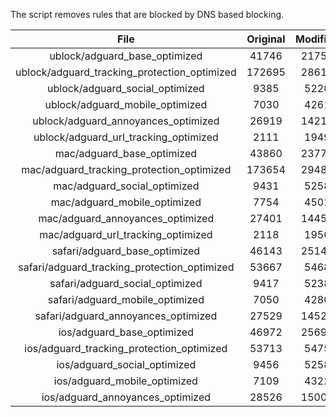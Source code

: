 The script removes rules that are blocked by DNS based blocking.


| File | Original | Modified |
|:----:|:-----:|:-----:|
| ublock/adguard_base_optimized | 41746 | 21750 |
| ublock/adguard_tracking_protection_optimized | 172695 | 28616 |
| ublock/adguard_social_optimized | 9385 | 5220 |
| ublock/adguard_mobile_optimized | 7030 | 4261 |
| ublock/adguard_annoyances_optimized | 26919 | 14214 |
| ublock/adguard_url_tracking_optimized | 2111 | 1949 |
| mac/adguard_base_optimized | 43860 | 23770 |
| mac/adguard_tracking_protection_optimized | 173654 | 29482 |
| mac/adguard_social_optimized | 9431 | 5258 |
| mac/adguard_mobile_optimized | 7754 | 4501 |
| mac/adguard_annoyances_optimized | 27401 | 14450 |
| mac/adguard_url_tracking_optimized | 2118 | 1956 |
| safari/adguard_base_optimized | 46143 | 25144 |
| safari/adguard_tracking_protection_optimized | 53667 | 5468 |
| safari/adguard_social_optimized | 9417 | 5238 |
| safari/adguard_mobile_optimized | 7050 | 4280 |
| safari/adguard_annoyances_optimized | 27529 | 14524 |
| ios/adguard_base_optimized | 46972 | 25696 |
| ios/adguard_tracking_protection_optimized | 53713 | 5475 |
| ios/adguard_social_optimized | 9456 | 5258 |
| ios/adguard_mobile_optimized | 7109 | 4322 |
| ios/adguard_annoyances_optimized | 28526 | 15005 |